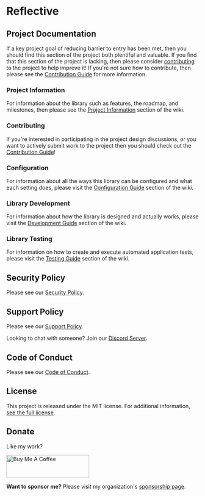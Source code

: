 # Reflective

## Project Documentation

If a key project goal of reducing barrier to entry has been met, then you should find this section of the project
both plentiful and valuable. If you find that this section of the project is lacking, then please consider
[contributing](wiki/contributing/README.md) to the project to help improve it! If you're not sure how to
contribute, then please see the [Contribution Guide](wiki/contributing/README.md) for more information.

### Project Information

For information about the library such as features, the roadmap, and milestones, then please see the
[Project Information](wiki/project/README.md) section of the wiki.

### Contributing

If you're interested in participating in the project design discussions, or you want to actively submit work to the
project then you should check out the
[Contribution Guide](wiki/contributing/README.md)!

### Configuration

For information about all the ways this library can be configured and what each setting does, please visit the
[Configuration Guide](wiki/configuration/README.md) section of the wiki.

### Library Development

For information about how the library is designed and actually works, please visit the
[Development Guide](wiki/development/README.md) section of the wiki.

### Library Testing

For information on how to create and execute automated application tests, please visit the
[Testing Guide](wiki/testing/README.md) section of the wiki.

## Security Policy

Please see our [Security Policy](../.github/SECURITY.md).

## Support Policy

Please see our [Support Policy](wiki/support/README.md).

Looking to chat with someone? Join our [Discord Server](https://discord.azorian.solutions).

## Code of Conduct

Please see our [Code of Conduct](../.github/CODE_OF_CONDUCT.md).

## License

This project is released under the MIT license. For additional information, [see the full license](../LICENSE).

## Donate

Like my work?

<a href="https://www.buymeacoffee.com/AzorianMatt" target="_blank"><img src="https://cdn.buymeacoffee.com/buttons/v2/default-blue.png" alt="Buy Me A Coffee" style="height: 60px !important;width: 217px !important;" ></a>

**Want to sponsor me?** Please visit my organization's [sponsorship page](https://github.com/sponsors/AzorianSolutions).
